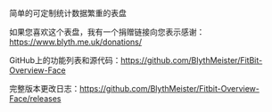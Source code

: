 简单的可定制统计数据繁重的表盘

如果您喜欢这个表盘，我有一个捐赠链接向您表示感谢：https://www.blyth.me.uk/donations/

GitHub上的功能列表和源代码：https://github.com/BlythMeister/FitBit-Overview-Face

完整版本更改日志：https://github.com/BlythMeister/Fitbit-Overview-Face/releases
